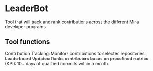 # LeaderBot
Tool that will track and rank contributions across the different Mina developer programs

## Tool functions
Contribution Tracking: Monitors contributions to selected repositories.
Leaderboard Updates: Ranks contributors based on predefined metrics (KPI): 10+ days of qualified commits within a month.
